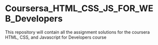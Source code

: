 # Coursersa_HTML_CSS_JS_FOR_WEB_Developers
This repository will contain all the assignment solutions for the coursera HTML, CSS, and Javascript for Developers course
